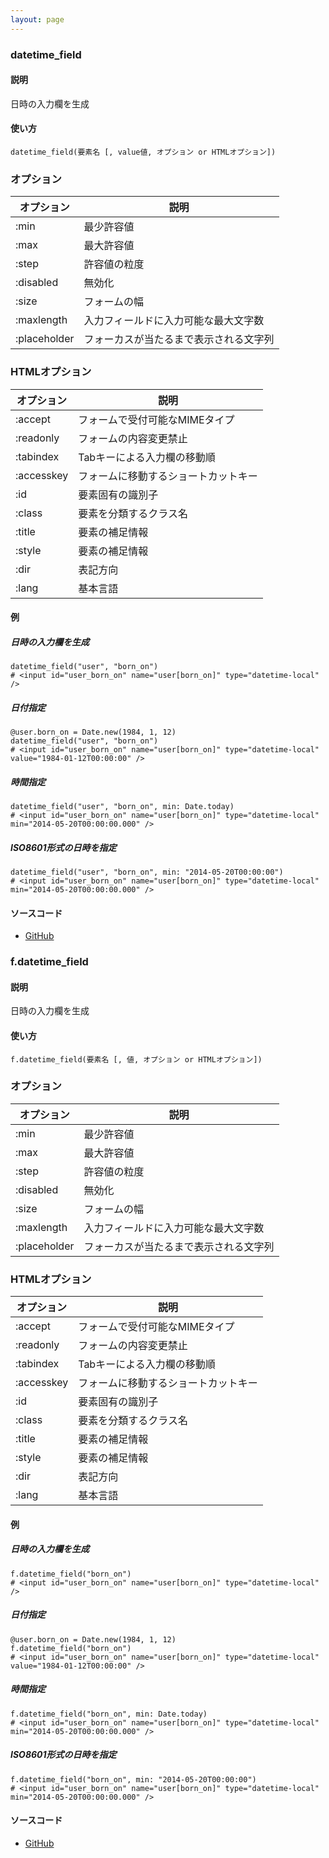 ```yaml
---
layout: page
---
```

### datetime_field
#### 説明
日時の入力欄を生成

#### 使い方
    datetime_field(要素名 [, value値, オプション or HTMLオプション])

### オプション

オプション        | 説明
-------------|--------------------
:min         | 最少許容値
:max         | 最大許容値
:step        | 許容値の粒度
:disabled    | 無効化
:size        | フォームの幅
:maxlength   | 入力フィールドに入力可能な最大文字数
:placeholder | フォーカスが当たるまで表示される文字列

### HTMLオプション

オプション      | 説明
-----------|-------------------
:accept    | フォームで受付可能なMIMEタイプ
:readonly  | フォームの内容変更禁止
:tabindex  | Tabキーによる入力欄の移動順
:accesskey | フォームに移動するショートカットキー
:id        | 要素固有の識別子
:class     | 要素を分類するクラス名
:title     | 要素の補足情報
:style     | 要素の補足情報
:dir       | 表記方向
:lang      | 基本言語

#### 例
##### 日時の入力欄を生成
    datetime_field("user", "born_on")
    # <input id="user_born_on" name="user[born_on]" type="datetime-local" />

##### 日付指定
    @user.born_on = Date.new(1984, 1, 12)
    datetime_field("user", "born_on")
    # <input id="user_born_on" name="user[born_on]" type="datetime-local" value="1984-01-12T00:00:00" />

##### 時間指定
    datetime_field("user", "born_on", min: Date.today)
    # <input id="user_born_on" name="user[born_on]" type="datetime-local" min="2014-05-20T00:00:00.000" />

##### ISO8601形式の日時を指定
    datetime_field("user", "born_on", min: "2014-05-20T00:00:00")
    # <input id="user_born_on" name="user[born_on]" type="datetime-local" min="2014-05-20T00:00:00.000" />

#### ソースコード
* [GitHub](https://github.com/rails/rails/blob/f33d52c95217212cbacc8d5e44b5a8e3cdc6f5b3/actionview/lib/action_view/helpers/form_helper.rb#L1452)

### f.datetime_field
#### 説明
日時の入力欄を生成

#### 使い方
    f.datetime_field(要素名 [, 値, オプション or HTMLオプション])

### オプション

オプション        | 説明
-------------|--------------------
:min         | 最少許容値
:max         | 最大許容値
:step        | 許容値の粒度
:disabled    | 無効化
:size        | フォームの幅
:maxlength   | 入力フィールドに入力可能な最大文字数
:placeholder | フォーカスが当たるまで表示される文字列

### HTMLオプション

オプション      | 説明
-----------|-------------------
:accept    | フォームで受付可能なMIMEタイプ
:readonly  | フォームの内容変更禁止
:tabindex  | Tabキーによる入力欄の移動順
:accesskey | フォームに移動するショートカットキー
:id        | 要素固有の識別子
:class     | 要素を分類するクラス名
:title     | 要素の補足情報
:style     | 要素の補足情報
:dir       | 表記方向
:lang      | 基本言語

#### 例
##### 日時の入力欄を生成
    f.datetime_field("born_on")
    # <input id="user_born_on" name="user[born_on]" type="datetime-local" />

##### 日付指定
    @user.born_on = Date.new(1984, 1, 12)
    f.datetime_field("born_on")
    # <input id="user_born_on" name="user[born_on]" type="datetime-local" value="1984-01-12T00:00:00" />

##### 時間指定
    f.datetime_field("born_on", min: Date.today)
    # <input id="user_born_on" name="user[born_on]" type="datetime-local" min="2014-05-20T00:00:00.000" />

##### ISO8601形式の日時を指定
    f.datetime_field("born_on", min: "2014-05-20T00:00:00")
    # <input id="user_born_on" name="user[born_on]" type="datetime-local" min="2014-05-20T00:00:00.000" />

#### ソースコード
* [GitHub](https://github.com/rails/rails/blob/f33d52c95217212cbacc8d5e44b5a8e3cdc6f5b3/actionview/lib/action_view/helpers/form_helper.rb#L1813)